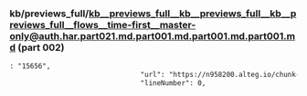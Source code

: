 ### kb/previews_full/kb__previews_full__kb__previews_full__kb__previews_full__flows__time-first__master-only@auth.har.part021.md.part001.md.part001.md.part001.md (part 002)

```md
: "15656",
                                "url": "https://n958200.alteg.io/chunk-6FGVQ7PR.js",
                                "lineNumber": 0,
     
```

```
